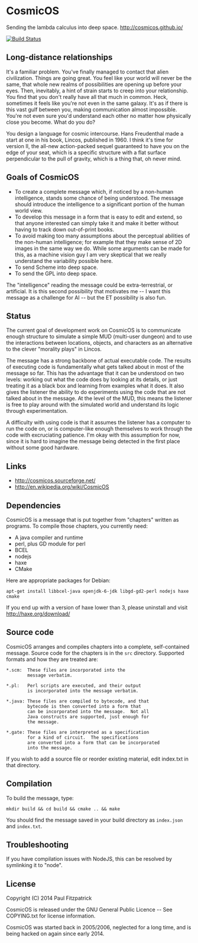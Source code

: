 CosmicOS
========

Sending the lambda calculus into deep space.  http://cosmicos.github.io/

[![Build Status](https://travis-ci.org/paulfitz/cosmicos.svg?branch=master)](https://travis-ci.org/paulfitz/cosmicos)

Long-distance relationships
----------------------------

It's a familiar problem. You've finally managed to contact that alien 
civilization. Things are going great. You feel like your world will 
never be the same, that whole new realms of possibilities are opening up 
before your eyes. Then, inevitably, a hint of strain starts to creep into 
your relationship. You find that you don't really have all that much in 
common. Heck, sometimes it feels like you're not even in the same 
galaxy. It's as if there is this vast gulf between you, making communication 
almost impossible. You're not even sure you'd understand each other no matter 
how physically close you become. What do you do?

You design a language for cosmic intercourse. Hans Freudenthal made a start at 
one in his book, Lincos, published in 1960. I think it's time for version II, 
the all-new action-packed sequel guaranteed to have you on the edge of your 
seat, which is a specific structure with a flat surface perpendicular to the 
pull of gravity, which is a thing that, oh never mind.

Goals of CosmicOS
-----------------

 * To create a complete message which, if noticed by a non-human intelligence, stands some chance of being understood. The message should introduce the intelligence to a significant portion of the human world view.
 * To develop this message in a form that is easy to edit and extend, so that anyone interested can simply take it and make it better without having to track down out-of-print books.
 * To avoid making too many assumptions about the perceptual abilities of the non-human intelligence; for example that they make sense of 2D images in the same way we do. While some arguments can be made for this, as a machine vision guy I am very skeptical that we really understand the variability possible here.
 * To send Scheme into deep space.
 * To send the GPL into deep space.

The "intelligence" reading the message could be extra-terrestrial, or artificial. It is this second possibility that motivates me -- I want this message as a challenge for AI -- but the ET possibility is also fun.

Status
------

The current goal of development work on CosmicOS is to communicate enough structure to simulate a simple MUD (multi-user dungeon) and to use the interactions between locations, objects, and characters as an alternative to the clever "morality plays" in Lincos.

The message has a strong backbone of actual executable code. The results of executing code is fundamentally what gets talked about in most of the message so far. This has the advantage that it can be understood on two levels: working out what the code does by looking at its details, or just treating it as a black box and learning from examples what it does. It also gives the listener the ability to do experiments using the code that are not talked about in the message. At the level of the MUD, this means the listener is free to play around with the simulated world and understand its logic through experimentation.

A difficulty with using code is that it assumes the listener has a computer to run the code on, or is computer-like enough themselves to work through the code with excruciating patience. I'm okay with this assumption for now, since it is hard to imagine the message being detected in the first place without some good hardware.

Links
-----

 * http://cosmicos.sourceforge.net/
 * http://en.wikipedia.org/wiki/CosmicOS

Dependencies
------------

CosmicOS is a message that is put together from "chapters"
written as programs.  To compile those chapters, you currently
need:

 * A java compiler and runtime
 * perl, plus GD module for perl
 * BCEL
 * nodejs
 * haxe
 * CMake

Here are appropriate packages for Debian:

    apt-get install libbcel-java openjdk-6-jdk libgd-gd2-perl nodejs haxe cmake

If you end up with a version of haxe lower than 3, please uninstall and 
visit http://haxe.org/download/

Source code
-----------

CosmicOS arranges and compiles chapters into a complete,
self-contained message.  Source code for the chapters is
in the `src` directory.  Supported formats and how they
are treated are:


    *.scm:  These files are incorporated into the 
            message verbatim.

    *.pl:   Perl scripts are executed, and their output
            is incorporated into the message verbatim.

    *.java: These files are compiled to bytecode, and that
            bytecode is then converted into a form that
            can be incorporated into the message.  Not all
            Java constructs are supported, just enough for
            the message.

    *.gate: These files are interpreted as a specification
            for a kind of circuit.  The specifications
            are converted into a form that can be incorporated
            into the message.

If you wish to add a source file or reorder existing material,
edit index.txt in that directory.

Compilation
-----------

To build the message, type:

    mkdir build && cd build && cmake .. && make

You should find the message saved in your build directory 
as `index.json` and `index.txt`.

Troubleshooting
---------------
If you have compilation issues with NodeJS, this can be resolved by symlinking it to "node".

License
-------

Copyright (C) 2014 Paul Fitzpatrick

CosmicOS is released under the GNU General Public Licence --
See COPYING.txt for license information.

CosmicOS was started back in 2005/2006, neglected for a long time,
and is being hacked on again since early 2014.
